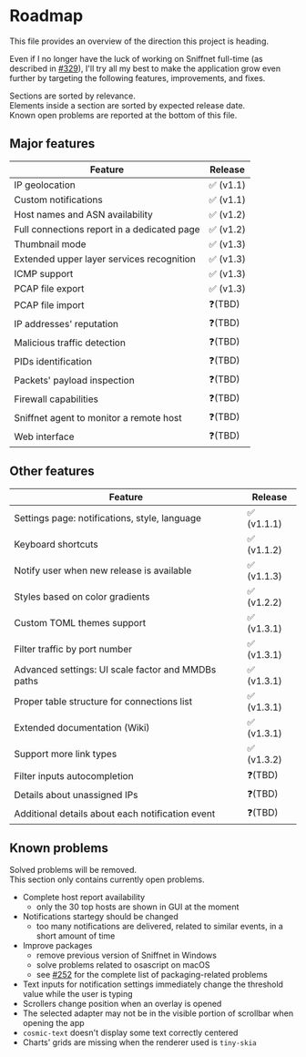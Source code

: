 # Roadmap

This file provides an overview of the direction this project is heading.

Even if I no longer have the luck of working on Sniffnet full-time (as described in [#329](https://github.com/GyulyVGC/sniffnet/discussions/329)),
I'll try all my best to make the application grow even further by targeting the following features, improvements, and fixes. <br>

Sections are sorted by relevance. <br>
Elements inside a section are sorted by expected release date. <br>
Known open problems are reported at the bottom of this file.

## Major features
  
| Feature                                     | Release  | 
|---------------------------------------------|----------|
| IP geolocation                              | ✅ (v1.1) |
| Custom notifications                        | ✅ (v1.1) |
| Host names and ASN availability             | ✅ (v1.2) |
| Full connections report in a dedicated page | ✅ (v1.2) |
| Thumbnail mode                              | ✅ (v1.3) |
| Extended upper layer services recognition   | ✅ (v1.3) |
| ICMP support                                | ✅ (v1.3) |
| PCAP file export                            | ✅ (v1.3) |
| PCAP file import                            | ❓(TBD)   |
| IP addresses' reputation                    | ❓(TBD)   |
| Malicious traffic detection                 | ❓(TBD)   |
| PIDs identification                         | ❓(TBD)   |
| Packets' payload inspection                 | ❓(TBD)   |
| Firewall capabilities                       | ❓(TBD)   |
| Sniffnet agent to monitor a remote host     | ❓(TBD)   |
| Web interface                               | ❓(TBD)   |

## Other features
  
| Feature                                            | Release    | 
|----------------------------------------------------|------------|
| Settings page: notifications, style, language      | ✅ (v1.1.1) |
| Keyboard shortcuts                                 | ✅ (v1.1.2) |
| Notify user when new release is available          | ✅ (v1.1.3) |
| Styles based on color gradients                    | ✅ (v1.2.2) |
| Custom TOML themes support                         | ✅ (v1.3.1) |
| Filter traffic by port number                      | ✅ (v1.3.1) |
| Advanced settings: UI scale factor and MMDBs paths | ✅ (v1.3.1) |
| Proper table structure for connections list        | ✅ (v1.3.1) |
| Extended documentation (Wiki)                      | ✅ (v1.3.1) |
| Support more link types                            | ✅ (v1.3.2) |
| Filter inputs autocompletion                       | ❓(TBD)     |
| Details about unassigned IPs                       | ❓(TBD)     |
| Additional details about each notification event   | ❓(TBD)     |

## Known problems

Solved problems will be removed. <br>
This section only contains currently open problems.

- Complete host report availability
  - only the 30 top hosts are shown in GUI at the moment
- Notifications startegy should be changed
  - too many notifications are delivered, related to similar events, in a short amount of time
- Improve packages
  - remove previous version of Sniffnet in Windows
  - solve problems related to osascript on macOS
  - see [#252](https://github.com/GyulyVGC/sniffnet/issues/252) for the complete list of packaging-related problems
- Text inputs for notification settings immediately change the threshold value while the user is typing
- Scrollers change position when an overlay is opened
- The selected adapter may not be in the visible portion of scrollbar when opening the app
- `cosmic-text` doesn't display some text correctly centered
- Charts' grids are missing when the renderer used is `tiny-skia`
